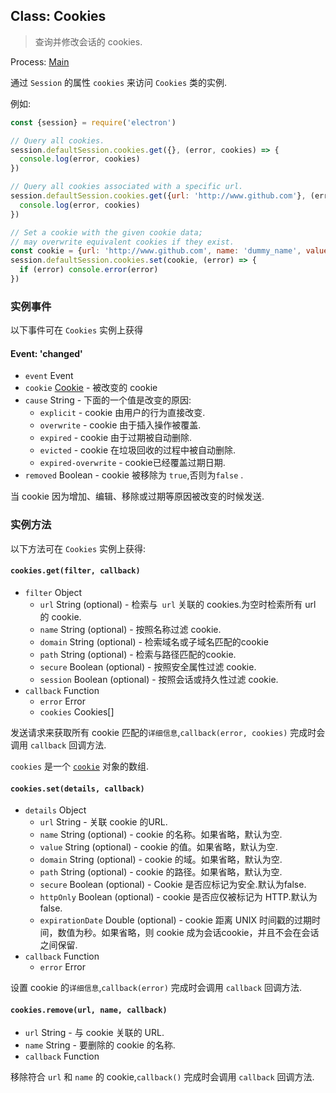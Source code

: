 ## Class: Cookies

> 查询并修改会话的 cookies.

Process: [Main](../glossary.md#main-process)

通过 `Session` 的属性 `cookies` 来访问 `Cookies` 类的实例.

例如:

```javascript
const {session} = require('electron')

// Query all cookies.
session.defaultSession.cookies.get({}, (error, cookies) => {
  console.log(error, cookies)
})

// Query all cookies associated with a specific url.
session.defaultSession.cookies.get({url: 'http://www.github.com'}, (error, cookies) => {
  console.log(error, cookies)
})

// Set a cookie with the given cookie data;
// may overwrite equivalent cookies if they exist.
const cookie = {url: 'http://www.github.com', name: 'dummy_name', value: 'dummy'}
session.defaultSession.cookies.set(cookie, (error) => {
  if (error) console.error(error)
})
```

### 实例事件
以下事件可在 `Cookies` 实例上获得

#### Event: 'changed'

* `event` Event
* `cookie` [Cookie](structures/cookie.md) - 被改变的 cookie
* `cause` String - 下面的一个值是改变的原因:
  * `explicit` - cookie 由用户的行为直接改变.
  * `overwrite` - cookie 由于插入操作被覆盖.
  * `expired` - cookie 由于过期被自动删除.
  * `evicted` - cookie 在垃圾回收的过程中被自动删除.
  * `expired-overwrite` - cookie已经覆盖过期日期.
* `removed` Boolean - cookie 被移除为 `true`,否则为`false` .

当 cookie 因为增加、编辑、移除或过期等原因被改变的时候发送.

### 实例方法

以下方法可在 `Cookies` 实例上获得:

#### `cookies.get(filter, callback)`

* `filter` Object
  * `url` String (optional) - 检索与` url` 关联的 cookies.为空时检索所有 url 的 cookie.
  * `name` String (optional) - 按照名称过滤 cookie.
  * `domain` String (optional) - 检索域名或子域名匹配的cookie
  * `path` String (optional) - 检索与路径匹配的cookie.
  * `secure` Boolean (optional) - 按照安全属性过滤 cookie.
  * `session` Boolean (optional) - 按照会话或持久性过滤 cookie.
* `callback` Function
  * `error` Error
  * `cookies` Cookies[]

发送请求来获取所有 cookie 匹配的`详细信息`,`callback(error, cookies)` 完成时会调用 `callback` 回调方法.

`cookies` 是一个 [`cookie`](structures/cookie.md) 对象的数组.

#### `cookies.set(details, callback)`

* `details` Object
  * `url` String - 关联 cookie 的URL.
  * `name` String (optional) - cookie 的名称。如果省略，默认为空.
  * `value` String (optional) - cookie 的值。如果省略，默认为空.
  * `domain` String (optional) - cookie 的域。如果省略，默认为空.
  * `path` String (optional) - cookie 的路径。如果省略，默认为空.
  * `secure` Boolean (optional) - Cookie 是否应标记为安全.默认为false.
  * `httpOnly` Boolean (optional) - cookie 是否应仅被标记为 HTTP.默认为false.
  * `expirationDate` Double (optional) - cookie 距离 UNIX 时间戳的过期时间，数值为秒。如果省略，则 cookie 成为会话cookie，并且不会在会话之间保留.
* `callback` Function
  * `error` Error

设置 cookie 的`详细信息`,`callback(error)` 完成时会调用 `callback` 回调方法.

#### `cookies.remove(url, name, callback)`

* `url` String - 与 cookie 关联的 URL.
* `name` String - 要删除的 cookie 的名称.
* `callback` Function

移除符合 `url` 和 `name` 的 cookie,`callback()` 完成时会调用 `callback` 回调方法.
